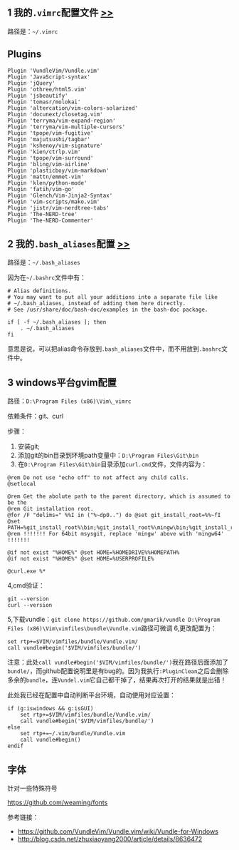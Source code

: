 1 我的`.vimrc`配置文件 [>>](https://github.com/weaming/vimrc/blob/master/vimrc)
---
路径是：`~/.vimrc`

Plugins
---
```
Plugin 'VundleVim/Vundle.vim'
Plugin 'JavaScript-syntax'
Plugin 'jQuery'
Plugin 'othree/html5.vim'
Plugin 'jsbeautify'
Plugin 'tomasr/molokai'
Plugin 'altercation/vim-colors-solarized'
Plugin 'docunext/closetag.vim'
Plugin 'terryma/vim-expand-region'
Plugin 'terryma/vim-multiple-cursors'
Plugin 'tpope/vim-fugitive'
Plugin 'majutsushi/tagbar'
Plugin 'kshenoy/vim-signature'
Plugin 'kien/ctrlp.vim'
Plugin 'tpope/vim-surround'
Plugin 'bling/vim-airline'
Plugin 'plasticboy/vim-markdown'
Plugin 'mattn/emmet-vim'
Plugin 'klen/python-mode'
Plugin 'fatih/vim-go'
Plugin 'Glench/Vim-Jinja2-Syntax'
Plugin 'vim-scripts/mako.vim'
Plugin 'jistr/vim-nerdtree-tabs'
Plugin 'The-NERD-tree'
Plugin 'The-NERD-Commenter'
```

2 我的`.bash_aliases`配置 [>>](https://github.com/weaming/vimrc/blob/master/bash_aliases)
---
路径是：`~/.bash_aliases`

因为在`~/.bashrc`文件中有：
```
# Alias definitions.
# You may want to put all your additions into a separate file like
# ~/.bash_aliases, instead of adding them here directly.
# See /usr/share/doc/bash-doc/examples in the bash-doc package.

if [ -f ~/.bash_aliases ]; then
    . ~/.bash_aliases
fi
```
意思是说，可以把alias命令存放到`.bash_aliases`文件中，而不用放到`.bashrc`文件中。

3 windows平台gvim配置
---
路径：`D:\Program Files (x86)\Vim\_vimrc`

依赖条件：git、curl

步骤：

1. 安装git;
2. 添加git的bin目录到环境path变量中：`D:\Program Files\Git\bin`
3. 在`D:\Program Files\Git\bin`目录添加`curl.cmd`文件，文件内容为：

```
@rem Do not use "echo off" to not affect any child calls.
@setlocal

@rem Get the abolute path to the parent directory, which is assumed to be the
@rem Git installation root.
@for /F "delims=" %%I in ("%~dp0..") do @set git_install_root=%%~fI
@set PATH=%git_install_root%\bin;%git_install_root%\mingw\bin;%git_install_root%\mingw64\bin;%PATH%
@rem !!!!!!! For 64bit msysgit, replace 'mingw' above with 'mingw64' !!!!!!!

@if not exist "%HOME%" @set HOME=%HOMEDRIVE%%HOMEPATH%
@if not exist "%HOME%" @set HOME=%USERPROFILE%

@curl.exe %*
```
4,cmd验证：

```
git --version
curl --version
```
5,下载vundle：`git clone https://github.com/gmarik/vundle D:\Program Files (x86)\Vim\vimfiles\bundle\Vundle.vim`路径可微调
6,更改配置为：

```
set rtp+=$VIM/vimfiles/bundle/Vundle.vim/
call vundle#begin('$VIM/vimfiles/bundle/')
```
注意：此处`call vundle#begin('$VIM/vimfiles/bundle/')`我在路径后面添加了`bundle/`，而github配置说明里是有bug的。因为我执行`:PluginClean`之后会删除多余的`bundle`，连`Vundel.vim`它自己都干掉了，结果再次打开的结果就是出错！

此处我已经在配置中自动判断平台环境，自动使用对应设置：

```
if (g:iswindows && g:isGUI)
    set rtp+=$VIM/vimfiles/bundle/Vundle.vim/
    call vundle#begin('$VIM/vimfiles/bundle/')
else
    set rtp+=~/.vim/bundle/Vundle.vim
    call vundle#begin()
endif
```

字体
---
针对一些特殊符号

https://github.com/weaming/fonts

参考链接：
- https://github.com/VundleVim/Vundle.vim/wiki/Vundle-for-Windows
- http://blog.csdn.net/zhuxiaoyang2000/article/details/8636472
